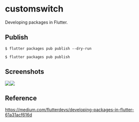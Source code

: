 # customswitch

Developing packages in Flutter.

## Publish

```
$ flutter packages pub publish --dry-run

$ flutter packages pub publish
```

## Screenshots

![](http://qiniu.rocbj.com/WechatIMG16.jpeg?imageMogr2/auto-orient/strip%7CimageView2/2/w/200)![](http://qiniu.rocbj.com/WechatIMG17.jpeg?imageMogr2/auto-orient/strip%7CimageView2/2/w/200)

## Reference
https://medium.com/flutterdevs/developing-packages-in-flutter-61a31acf616d
